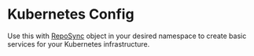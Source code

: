 # Kubernetes Config

Use this with [RepoSync](https://cloud.google.com/kubernetes-engine/enterprise/config-sync/docs/concepts/architecture#rootsync-reposync) object in your desired namespace to create basic services for your Kubernetes infrastructure.
